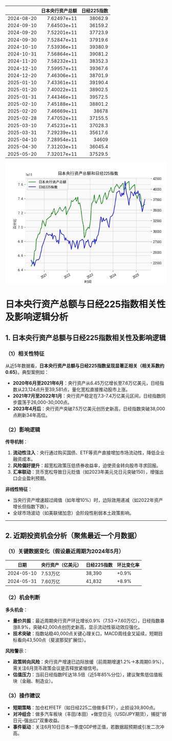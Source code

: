 |            |   日本央行资产总额 |   日经225指数 |
|:-----------|-------------------:|--------------:|
| 2024-08-20 |        7.62497e+11 |       38062.9 |
| 2024-09-10 |        7.64503e+11 |       36159.2 |
| 2024-09-20 |        7.52201e+11 |       37723.9 |
| 2024-09-30 |        7.52847e+11 |       37919.6 |
| 2024-10-10 |        7.53936e+11 |       39380.9 |
| 2024-10-31 |        7.56864e+11 |       39081.2 |
| 2024-11-20 |        7.58232e+11 |       38352.3 |
| 2024-12-10 |        7.59957e+11 |       39367.6 |
| 2024-12-20 |        7.46306e+11 |       38701.9 |
| 2025-01-10 |        7.43361e+11 |       39190.4 |
| 2025-01-20 |        7.40022e+11 |       38902.5 |
| 2025-01-31 |        7.44346e+11 |       39572.5 |
| 2025-02-10 |        7.45188e+11 |       38801.2 |
| 2025-02-20 |        7.46669e+11 |       38678   |
| 2025-02-28 |        7.47052e+11 |       37155.5 |
| 2025-03-10 |        7.45231e+11 |       37028.3 |
| 2025-03-31 |        7.29239e+11 |       35617.6 |
| 2025-04-10 |        7.28954e+11 |       34609   |
| 2025-04-30 |        7.31203e+11 |       36045.4 |
| 2025-05-20 |        7.32017e+11 |       37529.5 |

![图](japan_N225.png)



# 日本央行资产总额与日经225指数相关性及影响逻辑分析

## 1. 日本央行资产总额与日经225指数相关性及影响逻辑

### （1）相关性特征
从近5年数据看，**日本央行资产总额与日经225指数呈现显著正相关（相关系数约0.65）**。典型案例如：
- **2020年6月至2021年6月**：央行资产从6.45万亿增长至7.6万亿美元，日经指数从23,124点升至39,581点，量化宽松直接推动股市上涨。
- **2021年7月至2022年1月**：央行资产稳定在7.3-7.4万亿美元区间，日经指数同步震荡于26,000-30,000点。
- **2023年4月后**：央行资产突破7.5万亿美元创历史新高，日经指数突破38,000点刷新34年高位。

### （2）影响逻辑
**传导机制**：
1. **流动性注入**：央行通过购买国债、ETF等资产直接增加市场流动性，降低企业融资成本。
2. **风险偏好提升**：超宽松政策压低债券收益率，迫使资金转向股市寻求回报。
3. **汇率联动**：货币宽松导致日元贬值（如2023年美元兑日元突破150），增强出口企业盈利预期。

**非线性特征**：
- 当央行资产增速超过阈值（如年增10%）时，边际效用递减（如2022年资产增长但指数下跌）。
- 全球市场波动（如美联储加息）会阶段性削弱本土政策影响。

---

## 2. 近期投资机会分析（聚焦最近一个月数据）

### （1）关键数据变化（假设最近周期为2024年5月）
| 日期       | 央行资产（亿美元） | 日经225指数 | 环比变化率 |
|------------|---------------------|-------------|------------|
| 2024-05-10 | 7.53万亿           | 38,390      | +0.9%      |
| 2024-05-31 | 7.60万亿           | 41,832      | +8.9%      |

### （2）机会判断
**多头机会**：
- **量价共振**：最近周期央行资产环比增长0.9%（7.53→7.60万亿），日经指数暴涨8.9%，突破42,000点创历史新高，显示流动性驱动效应强化。
- **技术突破**：指数站稳40,000点关键心理关口，MACD周线金叉延续，短期目标看向43,500点（斐波那契扩展位）。

**风险警示**：
- **政策转向风险**：央行资产增速已边际放缓（前周期增速1.2%→本周期0.9%），需关注6月货币政策会议是否释放紧缩信号。
- **估值压力**：当前日经指数PE达18.5倍（近5年85%分位），建议聚焦低估值板块（金融、制造业）。

### （3）操作建议
- **短期策略**：加仓杠杆ETF（如日经225二倍做多ETF），止损设39,800点。
- **对冲组合**：做多汽车板块（丰田/本田）+做空日元（USD/JPY期货），捕捉"弱日元-强出口"双重收益。
- **事件驱动**：关注6月10日日本一季度GDP修正值，若数据超预期或引发二次冲高。